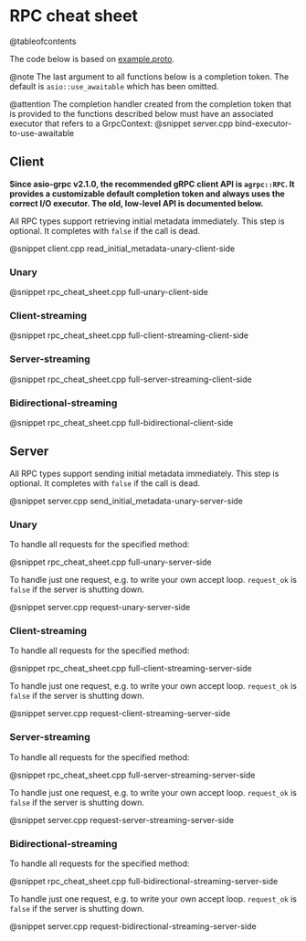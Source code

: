 # RPC cheat sheet

@tableofcontents

The code below is based on [example.proto](https://github.com/Tradias/asio-grpc/blob/d4bdcc0a06389127bb649ae4ea68185b928a5264/example/proto/example/v1/example.proto).

@note The last argument to all functions below is a completion token. The default is `asio::use_awaitable` which has been omitted.

@attention The completion handler created from the completion token that is provided to the functions described below
must have an associated executor that refers to a GrpcContext:
@snippet server.cpp bind-executor-to-use-awaitable

## Client

**Since asio-grpc v2.1.0, the recommended gRPC client API is `agrpc::RPC`. It provides a customizable default completion token and always uses the correct I/O executor. The old, low-level API is documented below.**

All RPC types support retrieving initial metadata immediately. This step is optional. It completes with `false` if the call is dead.

@snippet client.cpp read_initial_metadata-unary-client-side

### Unary

@snippet rpc_cheat_sheet.cpp full-unary-client-side

### Client-streaming

@snippet rpc_cheat_sheet.cpp full-client-streaming-client-side

### Server-streaming

@snippet rpc_cheat_sheet.cpp full-server-streaming-client-side

### Bidirectional-streaming

@snippet rpc_cheat_sheet.cpp full-bidirectional-client-side

## Server

All RPC types support sending initial metadata immediately. This step is optional. It completes with `false` if the call is dead.

@snippet server.cpp send_initial_metadata-unary-server-side

### Unary

To handle all requests for the specified method:

@snippet rpc_cheat_sheet.cpp full-unary-server-side

To handle just one request, e.g. to write your own accept loop. `request_ok` is `false` if the server is shutting down.

@snippet server.cpp request-unary-server-side

### Client-streaming

To handle all requests for the specified method:

@snippet rpc_cheat_sheet.cpp full-client-streaming-server-side

To handle just one request, e.g. to write your own accept loop. `request_ok` is `false` if the server is shutting down.

@snippet server.cpp request-client-streaming-server-side

### Server-streaming

To handle all requests for the specified method:

@snippet rpc_cheat_sheet.cpp full-server-streaming-server-side

To handle just one request, e.g. to write your own accept loop. `request_ok` is `false` if the server is shutting down.

@snippet server.cpp request-server-streaming-server-side

### Bidirectional-streaming

To handle all requests for the specified method:

@snippet rpc_cheat_sheet.cpp full-bidirectional-streaming-server-side

To handle just one request, e.g. to write your own accept loop. `request_ok` is `false` if the server is shutting down.

@snippet server.cpp request-bidirectional-streaming-server-side
